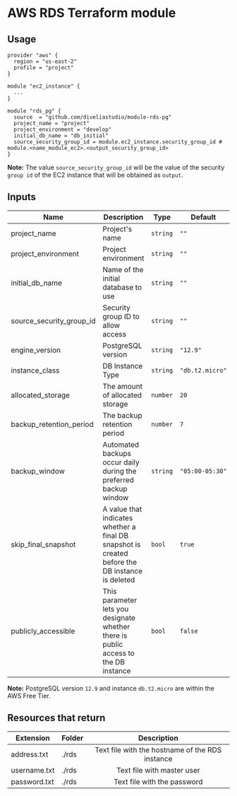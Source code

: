 # AWS RDS Terraform module

## Usage

```hcl
provider "aws" {
  region = "us-east-2"
  profile = "project"
}

module "ec2_instance" {
  ...
}

module "rds_pg" {
  source  = "github.com/diveliastudio/module-rds-pg"
  project_name = "project"
  project_environment = "develop"
  initial_db_name = "db_initial"
  source_security_group_id = module.ec2_instance.security_group_id # module.<name_module_ec2>.<output_security_group_id>
}
```
**Note:** The value `source_security_group_id` will be the value of the security `group id` of the EC2 instance that will be obtained as `output`.

## Inputs

| Name | Description | Type | Default | Required |
|------|-------------|------|---------|:--------:|
| project_name | Project's name | `string` | `""` | yes |
| project_environment | Project environment | `string` | `""` | yes |
| initial_db_name | Name of the initial database to use | `string` | `""` | yes |
| source_security_group_id | Security group ID to allow access | `string` | `""` | yes |
| engine_version | PostgreSQL version | `string` | `"12.9"` | no |
| instance_class | DB Instance Type | `string` | `"db.t2.micro"` | no |
| allocated_storage | The amount of allocated storage | `number` | `20` | no |
| backup_retention_period | The backup retention period | `number` | `7` | no |
| backup_window | Automated backups occur daily during the preferred backup window | `string` | `"05:00-05:30"` | no |
| skip_final_snapshot | A value that indicates whether a final DB snapshot is created before the DB instance is deleted | `bool` | `true` | no |
| publicly_accessible | This parameter lets you designate whether there is public access to the DB instance | `bool` | `false` | no |

**Note:** PostgreSQL version `12.9` and instance `db.t2.micro` are within the AWS Free Tier.

## Resources that return

| Extension | Folder | Description |
|------|-------------|:--------:|
| address.txt | ./rds | Text file with the hostname of the RDS instance |
| username.txt | ./rds | Text file with master user |
| password.txt | ./rds | Text file with the password |